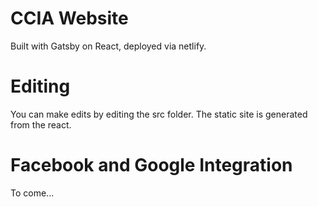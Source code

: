 # CCIA Website

Built with Gatsby on React, deployed via netlify. 

# Editing

You can make edits by editing the src folder. The static site is generated from the react.

# Facebook and Google Integration
To come...
